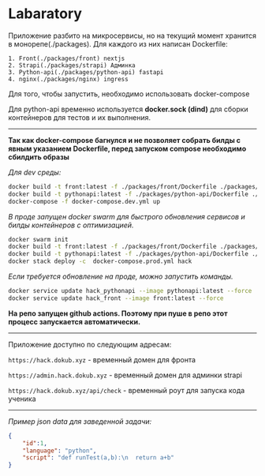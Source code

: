 # Labaratory


Приложение разбито на микросервисы, но на текущий момент хранится в монорепе(./packages). Для каждого из них написан Dockerfile:
```
1. Front(./packages/front) nextjs
2. Strapi(./packages/strapi) Админка
3. Python-api(./packages/python-api) fastapi
4. nginx(./packages/nginx) ingress
```


Для того, чтобы запустить, необходимо использовать docker-compose

Для python-api временно используется **docker.sock (dind)** для сборки контейнеров для тестов и их выполнения.
***
**Так как docker-compose багнулся и не позволяет собрать билды с явным указанием Dockerfile, перед запуском compose необходимо сбилдить образы**


*Для dev среды:*

```bash
docker build -t front:latest -f ./packages/front/Dockerfile ./packages/front/
docker build -t pythonapi:latest -f ./packages/python-api/Dockerfile ./packages/python-api/
docker-compose -f docker-compose.dev.yml up
```

*В проде запущен docker swarm для быстрого обновления сервисов и билды контейнеров с оптимизацией.*

```bash
docker swarm init
docker build -t front:latest -f ./packages/front/Dockerfile ./packages/front/
docker build -t pythonapi:latest -f ./packages/python-api/Dockerfile ./packages/python-api/
docker stack deploy -c  docker-compose.prod.yml hack
```

*Если требуется обновление на проде, можно запустить команды.*
```bash
docker service update hack_pythonapi --image pythonapi:latest --force
docker service update hack_front --image front:latest --force
```
**На репо запущен github actions. Поэтому при пуше в репо этот процесс запускается автоматически.**
***
Приложение доступно по следующим адресам:

`https://hack.dokub.xyz` - временный домен для фронта

`https://admin.hack.dokub.xyz` - временный домен для админки strapi

`https://hack.dokub.xyz/api/check` - временный роут для запуска кода ученика


***
*Пример json data для заведенной задачи:*
```json
{
    "id":1,
    "language": "python",
    "script": "def runTest(a,b):\n  return a+b"
}
```